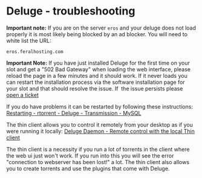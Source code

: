 Deluge - troubleshooting
========================

  
**Important note:** If you are on the server `eros` and your deluge does not load properly it is most likely being blocked by an ad blocker. You will need to white list the URL:  
  

    eros.feralhosting.com

  
**Important Note:** If you have just installed Deluge for the first time on your slot and get a "502 Bad Gateway" when loading the web interface, please reload the page in a few minutes and it should work. If it never loads you can restart the installation process via the software installation page for your slot and that should resolve the issue. If  the issue persists please [open a ticket](https://www.feralhosting.com/manager/tickets/new)  
  
If you do have problems it can be restarted by following these instructions: [Restarting - rtorrent - Deluge - Transmission - MySQL](https://www.feralhosting.com/faq/view?question=158)  
  
The thin client allows you to control it remotely from your desktop as if you were running it locally: [Deluge Daemon - Remote control with the local Thin client](https://www.feralhosting.com/faq/view?question=76)  
  
The thin client is a necessity if you run a lot of torrents in the client where the web ui just won't work. If you run into this you will see the error "connection to webserver has been lost!" a lot. The thin client also allows you to create torrents and use the plugins that come with Deluge.  
  

